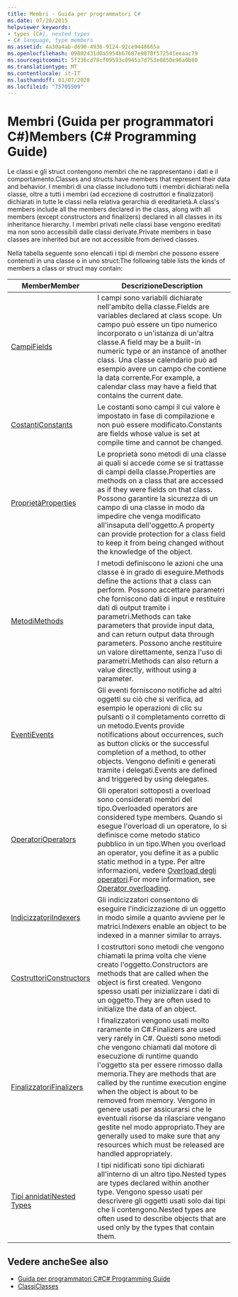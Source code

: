 ```yaml
---
title: Membri - Guida per programmatori C#
ms.date: 07/20/2015
helpviewer_keywords:
- types [C#], nested types
- C# language, type members
ms.assetid: 4a30a4ab-d690-4936-9124-92ce9448665a
ms.openlocfilehash: 09802431d0a5954b67687e9878f572541eeaac79
ms.sourcegitcommit: 5f236cd78cf09593c8945a7d753e0850e96a0b80
ms.translationtype: MT
ms.contentlocale: it-IT
ms.lasthandoff: 01/07/2020
ms.locfileid: "75705509"
---
```

# <a name="members-c-programming-guide"></a><span data-ttu-id="9e440-102">Membri (Guida per programmatori C#)</span><span class="sxs-lookup"><span data-stu-id="9e440-102">Members (C# Programming Guide)</span></span>

<span data-ttu-id="9e440-103">Le classi e gli struct contengono membri che ne rappresentano i dati e il comportamento.</span><span class="sxs-lookup"><span data-stu-id="9e440-103">Classes and structs have members that represent their data and behavior.</span></span> <span data-ttu-id="9e440-104">I membri di una classe includono tutti i membri dichiarati nella classe, oltre a tutti i membri (ad eccezione di costruttori e finalizzatori) dichiarati in tutte le classi nella relativa gerarchia di ereditarietà.</span><span class="sxs-lookup"><span data-stu-id="9e440-104">A class's members include all the members declared in the class, along with all members (except constructors and finalizers) declared in all classes in its inheritance hierarchy.</span></span> <span data-ttu-id="9e440-105">I membri privati nelle classi base vengono ereditati ma non sono accessibili dalle classi derivate.</span><span class="sxs-lookup"><span data-stu-id="9e440-105">Private members in base classes are inherited but are not accessible from derived classes.</span></span>  
  
 <span data-ttu-id="9e440-106">Nella tabella seguente sono elencati i tipi di membri che possono essere contenuti in una classe o in uno struct:</span><span class="sxs-lookup"><span data-stu-id="9e440-106">The following table lists the kinds of members a class or struct may contain:</span></span>  
  
|<span data-ttu-id="9e440-107">Member</span><span class="sxs-lookup"><span data-stu-id="9e440-107">Member</span></span>|<span data-ttu-id="9e440-108">Descrizione</span><span class="sxs-lookup"><span data-stu-id="9e440-108">Description</span></span>|  
|------------|-----------------|  
|[<span data-ttu-id="9e440-109">Campi</span><span class="sxs-lookup"><span data-stu-id="9e440-109">Fields</span></span>](./fields.md)|<span data-ttu-id="9e440-110">I campi sono variabili dichiarate nell'ambito della classe.</span><span class="sxs-lookup"><span data-stu-id="9e440-110">Fields are variables declared at class scope.</span></span> <span data-ttu-id="9e440-111">Un campo può essere un tipo numerico incorporato o un'istanza di un'altra classe.</span><span class="sxs-lookup"><span data-stu-id="9e440-111">A field may be a built-in numeric type or an instance of another class.</span></span> <span data-ttu-id="9e440-112">Una classe calendario può ad esempio avere un campo che contiene la data corrente.</span><span class="sxs-lookup"><span data-stu-id="9e440-112">For example, a calendar class may have a field that contains the current date.</span></span>|  
|[<span data-ttu-id="9e440-113">Costanti</span><span class="sxs-lookup"><span data-stu-id="9e440-113">Constants</span></span>](./constants.md)|<span data-ttu-id="9e440-114">Le costanti sono campi il cui valore è impostato in fase di compilazione e non può essere modificato.</span><span class="sxs-lookup"><span data-stu-id="9e440-114">Constants are fields whose value is set at compile time and cannot be changed.</span></span>|  
|[<span data-ttu-id="9e440-115">Proprietà</span><span class="sxs-lookup"><span data-stu-id="9e440-115">Properties</span></span>](./properties.md)|<span data-ttu-id="9e440-116">Le proprietà sono metodi di una classe ai quali si accede come se si trattasse di campi della classe.</span><span class="sxs-lookup"><span data-stu-id="9e440-116">Properties are methods on a class that are accessed as if they were fields on that class.</span></span> <span data-ttu-id="9e440-117">Possono garantire la sicurezza di un campo di una classe in modo da impedire che venga modificato all'insaputa dell'oggetto.</span><span class="sxs-lookup"><span data-stu-id="9e440-117">A property can provide protection for a class field to keep it from being changed without the knowledge of the object.</span></span>|  
|[<span data-ttu-id="9e440-118">Metodi</span><span class="sxs-lookup"><span data-stu-id="9e440-118">Methods</span></span>](./methods.md)|<span data-ttu-id="9e440-119">I metodi definiscono le azioni che una classe è in grado di eseguire.</span><span class="sxs-lookup"><span data-stu-id="9e440-119">Methods define the actions that a class can perform.</span></span> <span data-ttu-id="9e440-120">Possono accettare parametri che forniscono dati di input e restituire dati di output tramite i parametri.</span><span class="sxs-lookup"><span data-stu-id="9e440-120">Methods can take parameters that provide input data, and can return output data through parameters.</span></span> <span data-ttu-id="9e440-121">Possono anche restituire un valore direttamente, senza l'uso di parametri.</span><span class="sxs-lookup"><span data-stu-id="9e440-121">Methods can also return a value directly, without using a parameter.</span></span>|  
|[<span data-ttu-id="9e440-122">Eventi</span><span class="sxs-lookup"><span data-stu-id="9e440-122">Events</span></span>](../events/index.md)|<span data-ttu-id="9e440-123">Gli eventi forniscono notifiche ad altri oggetti su ciò che si verifica, ad esempio le operazioni di clic su pulsanti o il completamento corretto di un metodo.</span><span class="sxs-lookup"><span data-stu-id="9e440-123">Events provide notifications about occurrences, such as button clicks or the successful completion of a method, to other objects.</span></span> <span data-ttu-id="9e440-124">Vengono definiti e generati tramite i delegati.</span><span class="sxs-lookup"><span data-stu-id="9e440-124">Events are defined and triggered by using delegates.</span></span>|  
|[<span data-ttu-id="9e440-125">Operatori</span><span class="sxs-lookup"><span data-stu-id="9e440-125">Operators</span></span>](../../language-reference/operators/index.md)|<span data-ttu-id="9e440-126">Gli operatori sottoposti a overload sono considerati membri del tipo.</span><span class="sxs-lookup"><span data-stu-id="9e440-126">Overloaded operators are considered type members.</span></span> <span data-ttu-id="9e440-127">Quando si esegue l'overload di un operatore, lo si definisce come metodo statico pubblico in un tipo.</span><span class="sxs-lookup"><span data-stu-id="9e440-127">When you overload an operator, you define it as a public static method in a type.</span></span> <span data-ttu-id="9e440-128">Per altre informazioni, vedere [Overload degli operatori](../../language-reference/operators/operator-overloading.md).</span><span class="sxs-lookup"><span data-stu-id="9e440-128">For more information, see [Operator overloading](../../language-reference/operators/operator-overloading.md).</span></span>|  
|[<span data-ttu-id="9e440-129">Indicizzatori</span><span class="sxs-lookup"><span data-stu-id="9e440-129">Indexers</span></span>](../indexers/index.md)|<span data-ttu-id="9e440-130">Gli indicizzatori consentono di eseguire l'indicizzazione di un oggetto in modo simile a quanto avviene per le matrici.</span><span class="sxs-lookup"><span data-stu-id="9e440-130">Indexers enable an object to be indexed in a manner similar to arrays.</span></span>|  
|[<span data-ttu-id="9e440-131">Costruttori</span><span class="sxs-lookup"><span data-stu-id="9e440-131">Constructors</span></span>](./constructors.md)|<span data-ttu-id="9e440-132">I costruttori sono metodi che vengono chiamati la prima volta che viene creato l'oggetto.</span><span class="sxs-lookup"><span data-stu-id="9e440-132">Constructors are methods that are called when the object is first created.</span></span> <span data-ttu-id="9e440-133">Vengono spesso usati per inizializzare i dati di un oggetto.</span><span class="sxs-lookup"><span data-stu-id="9e440-133">They are often used to initialize the data of an object.</span></span>|  
|[<span data-ttu-id="9e440-134">Finalizzatori</span><span class="sxs-lookup"><span data-stu-id="9e440-134">Finalizers</span></span>](./destructors.md)|<span data-ttu-id="9e440-135">I finalizzatori vengono usati molto raramente in C#.</span><span class="sxs-lookup"><span data-stu-id="9e440-135">Finalizers are used very rarely in C#.</span></span> <span data-ttu-id="9e440-136">Questi sono metodi che vengono chiamati dal motore di esecuzione di runtime quando l'oggetto sta per essere rimosso dalla memoria.</span><span class="sxs-lookup"><span data-stu-id="9e440-136">They are methods that are called by the runtime execution engine when the object is about to be removed from memory.</span></span> <span data-ttu-id="9e440-137">Vengono in genere usati per assicurarsi che le eventuali risorse da rilasciare vengano gestite nel modo appropriato.</span><span class="sxs-lookup"><span data-stu-id="9e440-137">They are generally used to make sure that any resources which must be released are handled appropriately.</span></span>|  
|[<span data-ttu-id="9e440-138">Tipi annidati</span><span class="sxs-lookup"><span data-stu-id="9e440-138">Nested Types</span></span>](./nested-types.md)|<span data-ttu-id="9e440-139">I tipi nidificati sono tipi dichiarati all'interno di un altro tipo.</span><span class="sxs-lookup"><span data-stu-id="9e440-139">Nested types are types declared within another type.</span></span> <span data-ttu-id="9e440-140">Vengono spesso usati per descrivere gli oggetti usati solo dai tipi che li contengono.</span><span class="sxs-lookup"><span data-stu-id="9e440-140">Nested types are often used to describe objects that are used only by the types that contain them.</span></span>|  
  
## <a name="see-also"></a><span data-ttu-id="9e440-141">Vedere anche</span><span class="sxs-lookup"><span data-stu-id="9e440-141">See also</span></span>

- [<span data-ttu-id="9e440-142">Guida per programmatori C#</span><span class="sxs-lookup"><span data-stu-id="9e440-142">C# Programming Guide</span></span>](../index.md)
- [<span data-ttu-id="9e440-143">Classi</span><span class="sxs-lookup"><span data-stu-id="9e440-143">Classes</span></span>](./classes.md)

